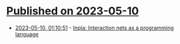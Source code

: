 # [Published on 2023-05-10](index.md)

* [2023-05-10, 01:10:51](https://lobste.rs/s/oaascp/inpla_interaction_nets_as_programming) - [Inpla: Interaction nets as a programming language](https://github.com/inpla/inpla)
